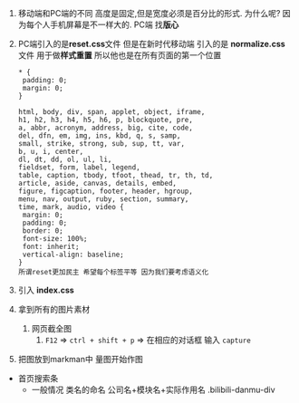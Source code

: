 1. 移动端和PC端的不同 高度是固定,但是宽度必须是百分比的形式. 为什么呢? 因为每个人手机屏幕是不一样大的. PC端 找**版心**

2. PC端引入的是**reset.css**文件 但是在新时代移动端 引入的是 **normalize.css** 文件 用于做**样式重置** 所以他也是在所有页面的第一个位置

   ```
   * {
   	padding: 0;
   	margin: 0;
   }
   
   html, body, div, span, applet, object, iframe,
   h1, h2, h3, h4, h5, h6, p, blockquote, pre,
   a, abbr, acronym, address, big, cite, code,
   del, dfn, em, img, ins, kbd, q, s, samp,
   small, strike, strong, sub, sup, tt, var,
   b, u, i, center,
   dl, dt, dd, ol, ul, li,
   fieldset, form, label, legend,
   table, caption, tbody, tfoot, thead, tr, th, td,
   article, aside, canvas, details, embed, 
   figure, figcaption, footer, header, hgroup, 
   menu, nav, output, ruby, section, summary,
   time, mark, audio, video {
   	margin: 0;
   	padding: 0;
   	border: 0;
   	font-size: 100%;
   	font: inherit;
   	vertical-align: baseline;
   }
   所谓reset更加民主 希望每个标签平等 因为我们要考虑语义化
   ```

3. 引入 **index.css**

4. 拿到所有的图片素材
   1. 网页截全图
      1. `F12` => `ctrl + shift + p` =>  在相应的对话框 输入 `capture`
5. 把图放到markman中 量图开始作图

+ 首页搜索条
  - 一般情况 类名的命名 公司名+模块名+实际作用名 .bilibili-danmu-div
